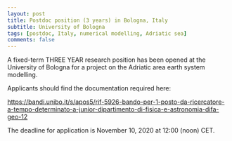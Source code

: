 ```yaml
---
layout: post
title: Postdoc position (3 years) in Bologna, Italy
subtitle: University of Bologna
tags: [postdoc, Italy, numerical modelling, Adriatic sea]
comments: false
---
```

A fixed-term THREE YEAR research position has been opened at the University of Bologna for a project on the Adriatic area earth system modelling.  

Applicants should find the documentation required here:

https://bandi.unibo.it/s/apos5/rif-5926-bando-per-1-posto-da-ricercatore-a-tempo-determinato-a-junior-dipartimento-di-fisica-e-astronomia-difa-geo-12

The deadline for application is November 10, 2020 at 12:00 (noon) CET.
